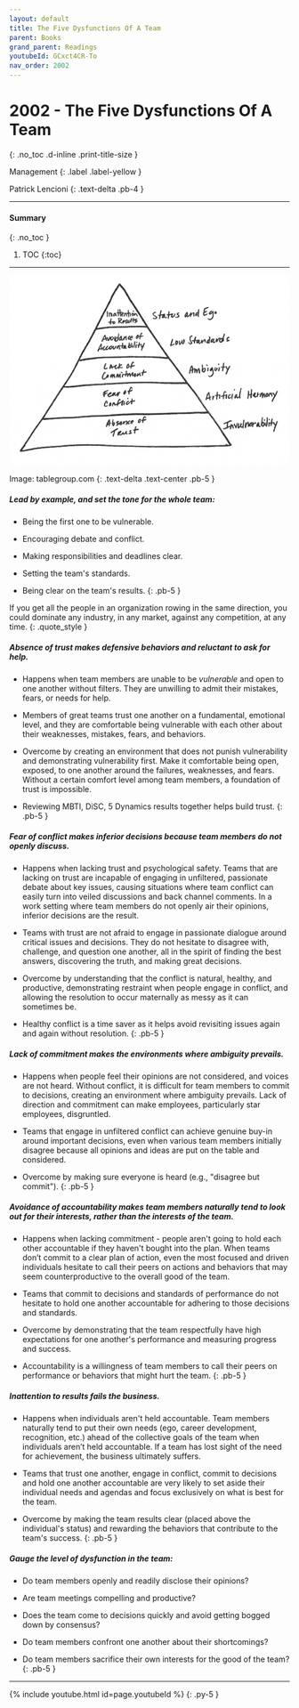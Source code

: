 ```yaml
---
layout: default
title: The Five Dysfunctions Of A Team 
parent: Books
grand_parent: Readings
youtubeId: GCxct4CR-To
nav_order: 2002
---
```


# 2002 - The Five Dysfunctions Of A Team
{: .no_toc .d-inline .print-title-size }

Management
{: .label .label-yellow }

Patrick Lencioni
{: .text-delta .pb-4 }

---

#### Summary 
{: .no_toc }

1. TOC
{:toc}

---
<div class="reading_img_container">
    <img src = "/assets/images/thefivedisfunctionsofateam.gif">
</div>

Image: tablegroup.com
{: .text-delta .text-center .pb-5 }


##### Lead by example, and set the tone for the whole team:
- Being the first one to be vulnerable.

- Encouraging debate and conflict.

- Making responsibilities and deadlines clear.

- Setting the team's standards.

- Being clear on the team's results.
{: .pb-5 }


If you get all the people in an organization rowing in the same direction, you could dominate any industry, in any market, against any competition, at any time.
{: .quote_style }


##### Absence of trust makes defensive behaviors and reluctant to ask for help.
- Happens when team members are unable to be *vulnerable* and open to one another without filters. They are unwilling to admit their mistakes, fears, or needs for help.

- Members of great teams trust one another on a fundamental, emotional level, and they are comfortable being vulnerable with each other about their weaknesses, mistakes, fears, and behaviors. 

- Overcome by creating an environment that does not punish vulnerability and demonstrating vulnerability first. Make it comfortable being open, exposed, to one another around the failures, weaknesses, and fears. Without a certain comfort level among team members, a foundation of trust is impossible.

- Reviewing MBTI, DiSC, 5 Dynamics results together helps build trust.
{: .pb-5 }

##### Fear of conflict makes inferior decisions because team members do not openly discuss.
- Happens when lacking trust and psychological safety. Teams that are lacking on trust are incapable of engaging in unfiltered, passionate debate about key issues, causing situations where team conflict can easily turn into veiled discussions and back channel comments. In a work setting where team members do not openly air their opinions, inferior decisions are the result.

- Teams with trust are not afraid to engage in passionate dialogue around critical issues and decisions. They do not hesitate to disagree with, challenge, and question one another, all in the spirit of finding the best answers, discovering the truth, and making great decisions.

- Overcome by understanding that the conflict is natural, healthy, and productive, demonstrating restraint when people engage in conflict, and allowing the resolution to occur maternally as messy as it can sometimes be.

- Healthy conflict is a time saver as it helps avoid revisiting issues again and again without resolution.
{: .pb-5 }

##### Lack of commitment makes the environments where ambiguity prevails.
- Happens when people feel their opinions are not considered, and voices are not heard. Without conflict, it is difficult for team members to commit to decisions, creating an environment where ambiguity prevails. Lack of direction and commitment can make employees, particularly star employees, disgruntled.

- Teams that engage in unfiltered conflict can achieve genuine buy-in around important decisions, even when various team members initially disagree because all opinions and ideas are put on the table and considered.

- Overcome by making sure everyone is heard (e.g., "disagree but commit").
{: .pb-5 }

##### Avoidance of accountability makes team members naturally tend to look out for their interests, rather than the interests of the team.
- Happens when lacking commitment - people aren't going to hold each other accountable if they haven't bought into the plan. When teams don’t commit to a clear plan of action, even the most focused and driven individuals hesitate to call their peers on actions and behaviors that may seem counterproductive to the overall good of the team.

- Teams that commit to decisions and standards of performance do not hesitate to hold one another accountable for adhering to those decisions and standards.

- Overcome by demonstrating that the team respectfully have high expectations for one another's performance and measuring progress and success.

- Accountability is a willingness of team members to call their peers on performance or behaviors that might hurt the team.
{: .pb-5 }

##### Inattention to results fails the business.
- Happens when individuals aren't held accountable. Team members naturally tend to put their own needs (ego, career development, recognition, etc.) ahead of the collective goals of the team when individuals aren’t held accountable. If a team has lost sight of the need for achievement, the business ultimately suffers.

- Teams that trust one another, engage in conflict, commit to decisions and hold one another accountable are very likely to set aside their individual needs and agendas and focus exclusively on what is best for the team.

- Overcome by making the team results clear (placed above the individual's status) and rewarding the behaviors that contribute to the team's success.
{: .pb-5 }

##### Gauge the level of dysfunction in the team:
- Do team members openly and readily disclose their opinions?

- Are team meetings compelling and productive?

- Does the team come to decisions quickly and avoid getting bogged down by consensus?

- Do team members confront one another about their shortcomings?

- Do team members sacrifice their own interests for the good of the team?
{: .pb-5 }

---

{% include youtube.html id=page.youtubeId %}
{: .py-5 }
